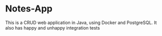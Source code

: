 # Notes-App
This is a CRUD web application in Java, using Docker and PostgreSQL. It also has happy and unhappy integration tests
